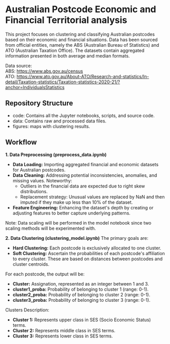 # Australian Postcode Economic and Financial Territorial analysis
This project focuses on clustering and classifying Australian postcodes based on their economic and financial situations. Data has been sourced from official entities, namely the ABS (Australian Bureau of Statistics) and ATO (Australian Taxation Office). The datasets contain aggregated information presented in both average and median formats.

Data source:<br>
ABS: https://www.abs.gov.au/census <br>
ATO: https://www.ato.gov.au/About-ATO/Research-and-statistics/In-detail/Taxation-statistics/Taxation-statistics-2020-21/?anchor=IndividualsStatistics

## Repository Structure
* code: Contains all the Jupyter notebooks, scripts, and source code.
* data: Contains raw and processed data files.
* figures: maps with clustering results.

## Workflow
**1. Data Preprocessing (preprocess_data.ipynb)**
* **Data Loading:** Importing aggregated financial and economic datasets for Australian postcodes.
* **Data Cleaning:** Addressing potential inconsistencies, anomalies, and missing values. Noteworthy:
  * Outliers in the financial data are expected due to right skew distributions.
  * Replacement strategy: Unusual values are replaced by NaN and then imputed if they make up less than 10% of the dataset.
* **Feature Engineering:** Enhancing the dataset's depth by creating or adjusting features to better capture underlying patterns.

Note: Data scaling will be performed in the model notebook since two scaling methods will be experimented with.

**2. Data Clustering (clustering_model.ipynb)**
The primary goals are:

* **Hard Clustering:** Each postcode is exclusively allocated to one cluster.
* **Soft Clustering:** Ascertain the probabilities of each postcode's affiliation to every cluster. These are based on distances between postcodes and cluster centroids.

For each postcode, the output will be:
* **Cluster:** Assignation, represented as an integer between 1 and 3.
* **cluster1_proba:** Probability of belonging to cluster 1 (range: 0-1).
* **cluster2_proba:** Probability of belonging to cluster 2 (range: 0-1).
* **cluster3_proba:** Probability of belonging to cluster 3 (range: 0-1).

Clusters Description:
* **Cluster 1:** Represents upper class in SES (Socio Economic Status) terms.
* **Cluster 2:** Represents middle class in SES terms.
* **Cluster 3:** Represents lower class in SES terms.
